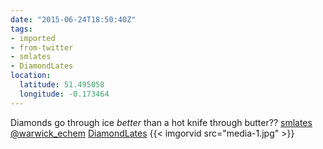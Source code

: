 ```yaml
---
date: "2015-06-24T18:50:40Z"
tags:
- imported
- from-twitter
- smlates
- DiamondLates
location:
  latitude: 51.495058
  longitude: -0.173464
---
```

Diamonds go through ice *better* than a hot knife through butter?? [smlates](/tags/smlates) [@warwick_echem](/twitter/#/warwick_echem) [DiamondLates](/tags/diamondlates) {{< imgorvid src="media-1.jpg" >}}
